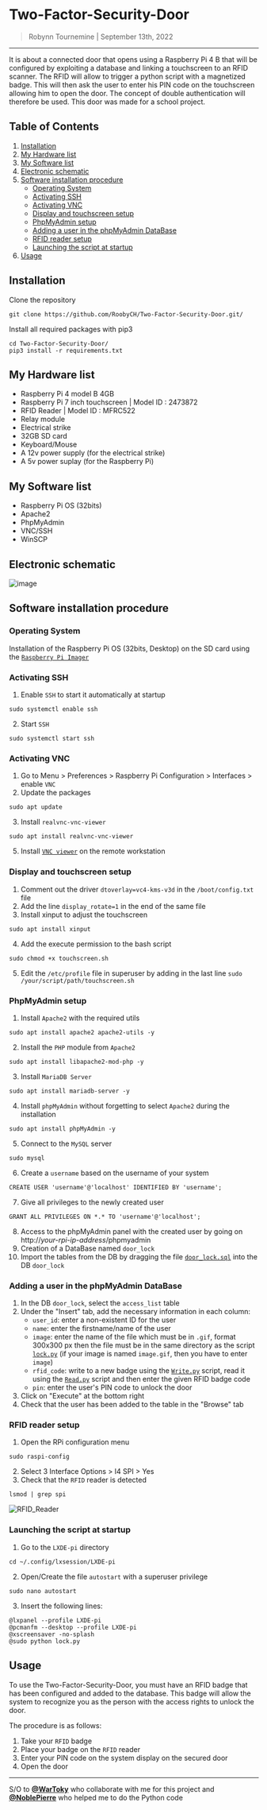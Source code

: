 Two-Factor-Security-Door
========================

> Robynn Tournemine | September 13th, 2022

------------------------

It is about a connected door that opens using a Raspberry Pi 4 B that will be configured by exploiting a database and linking a touchscreen to an RFID scanner. The RFID will allow to trigger a python script with a magnetized badge. This will then ask the user to enter his PIN code on the touchscreen allowing him to open the door. The concept of double authentication will therefore be used. This door was made for a school project.


Table of Contents
------------------------
  1. [Installation](#installation)
  2. [My Hardware list](#my-hardware-list)
  3. [My Software list](#my-software-list)
  4. [Electronic schematic](#electronic-schematic)
  5. [Software installation procedure](#software-installation-procedure)
      - [Operating System](#operating-system)
      - [Activating SSH](#activating-ssh)
      - [Activating VNC](#activating-vnc)
      - [Display and touchscreen setup](#display-and-touchscreen-setup)
      - [PhpMyAdmin setup](#phpmyadmin-setup)
      - [Adding a user in the phpMyAdmin DataBase](#adding-a-user-in-the-phpmyadmin-database)
      - [RFID reader setup](#rfid-reader-setup)
      - [Launching the script at startup](#launching-the-script-at-startup)
  6. [Usage](#usage)


Installation
------------------------
  Clone the repository
  ```
  git clone https://github.com/RoobyCH/Two-Factor-Security-Door.git/
  ```
  
  Install all required packages with pip3
  ```
  cd Two-Factor-Security-Door/
  pip3 install -r requirements.txt
  ```

My Hardware list
------------------------
  - Raspberry Pi 4 model B 4GB
  - Raspberry Pi 7 inch touchscreen | Model ID : 2473872
  - RFID Reader | Model ID : MFRC522
  - Relay module
  - Electrical strike
  - 32GB SD card
  - Keyboard/Mouse
  - A 12v power supply (for the electrical strike)
  - A 5v power suplay (for the Raspberry Pi)


My Software list
------------------------
  - Raspberry Pi OS (32bits)
  - Apache2
  - PhpMyAdmin
  - VNC/SSH
  - WinSCP


Electronic schematic
------------------------
![image](https://user-images.githubusercontent.com/89530375/189650726-6f6e69ba-2351-4326-a054-d8f9426fda5c.png)


Software installation procedure
------------------------
### Operating System
  Installation of the Raspberry Pi OS (32bits, Desktop) on the SD card using the [`Raspberry Pi Imager`](https://www.raspberrypi.com/software/)

### Activating SSH
  1. Enable ``SSH`` to start it automatically at startup
  ```
  sudo systemctl enable ssh
  ```
  2. Start ``SSH``
  ```
  sudo systemctl start ssh
  ```

### Activating VNC
  1. Go to Menu > Preferences > Raspberry Pi Configuration > Interfaces > enable ``VNC``
  2. Update the packages
  ```
  sudo apt update
  ```
  3. Install ``realvnc-vnc-viewer``
  ```
  sudo apt install realvnc-vnc-viewer
  ```
  5. Install [`VNC viewer`](https://www.realvnc.com/en/connect/download/viewer/) on the remote workstation 


###  Display and touchscreen setup
  1. Comment out the driver ``dtoverlay=vc4-kms-v3d`` in the ``/boot/config.txt`` file
  2. Add the line ``display_rotate=1`` in the end of the same file
  3. Install xinput to adjust the touchscreen
  ```
  sudo apt install xinput
  ```
  4. Add the execute permission to the bash script
  ```
  sudo chmod +x touchscreen.sh
  ```
  5. Edit the ``/etc/profile`` file in superuser by adding in the last line ``sudo /your/script/path/touchscreen.sh``

### PhpMyAdmin setup
  1. Install ``Apache2`` with the required utils
  ```
  sudo apt install apache2 apache2-utils -y
  ```
  2. Install the ``PHP`` module from ``Apache2``
  ```
  sudo apt install libapache2-mod-php -y
  ```
  3. Install ``MariaDB Server``
  ```
  sudo apt install mariadb-server -y
  ```
  4. Install ``phpMyAdmin`` without forgetting to select ``Apache2`` during the installation
  ```
  sudo apt install phpMyAdmin -y
  ```
  5. Connect to the ``MySQL`` server
  ```
  sudo mysql
  ```
  6. Create a ``username`` based on the username of your system 
  ```
  CREATE USER 'username'@'localhost' IDENTIFIED BY 'username';
  ```
  7. Give all privileges to the newly created user
  ```
  GRANT ALL PRIVILEGES ON *.* TO 'username'@'localhost';
  ```
  8. Access to the phpMyAdmin panel with the created user by going on http://*your-rpi-ip-address*/phpmyadmin
  9. Creation of a DataBase named ``door_lock``
  10. Import the tables from the DB by dragging the file [`door_lock.sql`](https://github.com/RoobyCH/Two-Factor-Security-Door/blob/main/door_lock.sql) into the DB ``door_lock``

### Adding a user in the phpMyAdmin DataBase
  1. In the DB ``door_lock``, select the ``access_list`` table
  2. Under the "Insert" tab, add the necessary information in each column:
      - ``user_id``: enter a non-existent ID for the user
      - ``name``: enter the firstname/name of the user
      - ``image``: enter the name of the file which must be in ``.gif``, format 300x300 px then the file must be in the same directory as the script [`lock.py`](https://github.com/RoobyCH/Two-Factor-Security-Door/blob/main/lock.py) (if your image is named ``image.gif``, then you have to enter ``image``)
      - ``rfid_code``: write to a new badge using the [`Write.py`](https://github.com/RoobyCH/Two-Factor-Security-Door/blob/main/pi-rfid/Write.py) script, read it using the [`Read.py`](https://github.com/RoobyCH/Two-Factor-Security-Door/blob/main/pi-rfid/Write.py) script and then enter the given RFID badge code
      - ``pin``: enter the user's PIN code to unlock the door
  3. Click on "Execute" at the bottom right
  4. Check that the user has been added to the table in the "Browse" tab

### RFID reader setup
  1. Open the RPi configuration menu
  ```
  sudo raspi-config
  ```
  2. Select 3 Interface Options > I4 SPI > Yes
  3. Check that the ``RFID`` reader is detected 
  ```
  lsmod | grep spi
  ```
  ![RFID_Reader](https://user-images.githubusercontent.com/89530375/189689854-8a4a204e-c424-4d94-beaf-da4becc9197f.png)

### Launching the script at startup
  1. Go to the ``LXDE-pi`` directory
  ```
  cd ~/.config/lxsession/LXDE-pi
  ```
  2. Open/Create the file ``autostart`` with a superuser privilege
  ```
  sudo nano autostart
  ```
  3. Insert the following lines:
  ```
  @lxpanel --profile LXDE-pi
  @pcmanfm --desktop --profile LXDE-pi
  @xscreensaver -no-splash
  @sudo python lock.py
  ```


Usage
------------------------
To use the Two-Factor-Security-Door, you must have an RFID badge that has been configured and added to the database. This badge will allow the system to recognize you as the person with the access rights to unlock the door.

The procedure is as follows:
  1. Take your ``RFID`` badge
  2. Place your badge on the ``RFID`` reader
  3. Enter your PIN code on the system display on the secured door
  4. Open the door


------------------------
S/O to [**@WarToky**](https://github.com/WarToky) who collaborate with me for this project and [**@NoblePierre**](https://github.com/NoblePierre) who helped me to do the Python code
